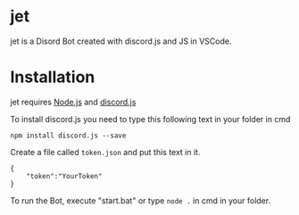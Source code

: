 # jet
jet is a Disord Bot created with discord.js and JS in VSCode.
# Installation
jet requires [Node.js](https://nodejs.org/) and [discord.js](https://discord.js.org/#/)

To install discord.js you need to type this following text in your folder in cmd
```
npm install discord.js --save
```
Create a file called ```token.json``` and put this text in it.
```
{
    "token":"YourToken"
}
```
To run the Bot, execute "start.bat" or type ```node .``` in cmd in your folder.